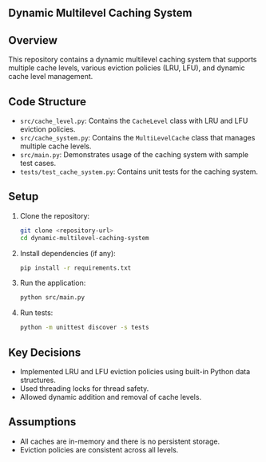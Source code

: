  ## Dynamic Multilevel Caching System

## Overview

This repository contains a dynamic multilevel caching system that supports multiple cache levels, various eviction policies (LRU, LFU), and dynamic cache level management.

## Code Structure

- `src/cache_level.py`: Contains the `CacheLevel` class with LRU and LFU eviction policies.
- `src/cache_system.py`: Contains the `MultiLevelCache` class that manages multiple cache levels.
- `src/main.py`: Demonstrates usage of the caching system with sample test cases.
- `tests/test_cache_system.py`: Contains unit tests for the caching system.

## Setup

1. Clone the repository:
    ```bash
    git clone <repository-url>
    cd dynamic-multilevel-caching-system
    ```

2. Install dependencies (if any):
    ```bash
    pip install -r requirements.txt
    ```

3. Run the application:
    ```bash
    python src/main.py
    ```

4. Run tests:
    ```bash
    python -m unittest discover -s tests
    ```

## Key Decisions

- Implemented LRU and LFU eviction policies using built-in Python data structures.
- Used threading locks for thread safety.
- Allowed dynamic addition and removal of cache levels.

## Assumptions

- All caches are in-memory and there is no persistent storage.
- Eviction policies are consistent across all levels.

